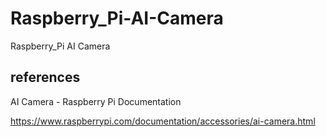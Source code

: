 # Raspberry_Pi-AI-Camera
Raspberry_Pi AI Camera

## references

AI Camera - Raspberry Pi Documentation

https://www.raspberrypi.com/documentation/accessories/ai-camera.html
